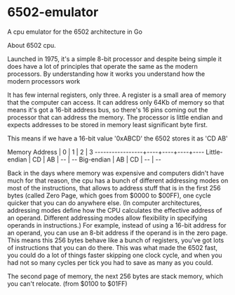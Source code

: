 # 6502-emulator
A cpu emulator for the 6502 architecture in Go

About 6502 cpu.

Launched in 1975, it's a simple 8-bit processor and despite being simple
it does have a lot of principles that operate the same as the modern processors.
By understanding how it works you understand how the modern processors work

It has few internal registers, only three. A register is a small area of memory that the computer can access.
It can address only 64Kb of memory so that means it's got a 16-bit address bus, so there's 16 pins coming out the processor
that can address the memory. The processor is little endian and expects addresses to be stored in memory least significant byte first.

This means if we have a 16-bit value '0xABCD' the 6502 stores it as 'CD AB'

Memory Address   | 0  | 1  | 2  | 3
-----------------+----+----+----+----
Little-endian    | CD | AB | -- | --
Big-endian       | AB | CD | -- | --

Back in the days where memory was expensive and computers didn't have much for that reason, the cpu has a bunch of different
addressing modes on most of the instructions, that allows to address stuff that is in the first 256 bytes (called Zero Page, which 
goes from $0000 to $00FF), 
one cycle quicker that you can do anywhere else.
(In computer architectures, addressing modes define how the CPU calculates the effective address of an operand.
Different addressing modes allow flexibility in specifying operands in instructions.)
For example, instead of using a 16-bit address for an operand, you can use an 8-bit address if the operand is in the zero page.
This means this 256 bytes behave like a bunch of registers, you've got lots of instructions that you can do there.
This was what made the 6502 fast, you could do a lot of things faster skipping one clock cycle, and when you had not so many 
cycles per tick you had to save as many as you could.

The second page of memory, the next 256 bytes are stack memory, which you can't relocate. (from $0100 to $01FF)
